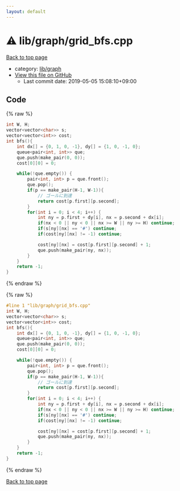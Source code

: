 ```yaml
---
layout: default
---
```


<!-- mathjax config similar to math.stackexchange -->
<script type="text/javascript" async
  src="https://cdnjs.cloudflare.com/ajax/libs/mathjax/2.7.5/MathJax.js?config=TeX-MML-AM_CHTML">
</script>
<script type="text/x-mathjax-config">
  MathJax.Hub.Config({
    TeX: { equationNumbers: { autoNumber: "AMS" }},
    tex2jax: {
      inlineMath: [ ['$','$'] ],
      processEscapes: true
    },
    "HTML-CSS": { matchFontHeight: false },
    displayAlign: "left",
    displayIndent: "2em"
  });
</script>

<script type="text/javascript" src="https://cdnjs.cloudflare.com/ajax/libs/jquery/3.4.1/jquery.min.js"></script>
<script src="https://cdn.jsdelivr.net/npm/jquery-balloon-js@1.1.2/jquery.balloon.min.js" integrity="sha256-ZEYs9VrgAeNuPvs15E39OsyOJaIkXEEt10fzxJ20+2I=" crossorigin="anonymous"></script>
<script type="text/javascript" src="../../../assets/js/copy-button.js"></script>
<link rel="stylesheet" href="../../../assets/css/copy-button.css" />


# :warning: lib/graph/grid_bfs.cpp

<a href="../../../index.html">Back to top page</a>

* category: <a href="../../../index.html#6e267a37887a7dcb68cbf7008d6c7e48">lib/graph</a>
* <a href="{{ site.github.repository_url }}/blob/master/lib/graph/grid_bfs.cpp">View this file on GitHub</a>
    - Last commit date: 2019-05-05 15:08:10+09:00




## Code

<a id="unbundled"></a>
{% raw %}
```cpp
int W, H;
vector<vector<char>> s;
vector<vector<int>> cost;
int bfs(){
    int dx[] = {0, 1, 0, -1}, dy[] = {1, 0, -1, 0};
    queue<pair<int, int>> que;
    que.push(make_pair(0, 0));
    cost[0][0] = 0;

    while(!que.empty()) {
        pair<int, int> p = que.front();
        que.pop();
        if(p == make_pair(H-1, W-1)){
            // ゴールに到達
            return cost[p.first][p.second];
        }
        for(int i = 0; i < 4; i++) {
            int ny = p.first + dy[i], nx = p.second + dx[i];
            if(nx < 0 || ny < 0 || nx >= W || ny >= H) continue;
            if(s[ny][nx] == '#') continue;
            if(cost[ny][nx] != -1) continue;

            cost[ny][nx] = cost[p.first][p.second] + 1;
            que.push(make_pair(ny, nx));
        }
    }
    return -1;
}

```
{% endraw %}

<a id="bundled"></a>
{% raw %}
```cpp
#line 1 "lib/graph/grid_bfs.cpp"
int W, H;
vector<vector<char>> s;
vector<vector<int>> cost;
int bfs(){
    int dx[] = {0, 1, 0, -1}, dy[] = {1, 0, -1, 0};
    queue<pair<int, int>> que;
    que.push(make_pair(0, 0));
    cost[0][0] = 0;

    while(!que.empty()) {
        pair<int, int> p = que.front();
        que.pop();
        if(p == make_pair(H-1, W-1)){
            // ゴールに到達
            return cost[p.first][p.second];
        }
        for(int i = 0; i < 4; i++) {
            int ny = p.first + dy[i], nx = p.second + dx[i];
            if(nx < 0 || ny < 0 || nx >= W || ny >= H) continue;
            if(s[ny][nx] == '#') continue;
            if(cost[ny][nx] != -1) continue;

            cost[ny][nx] = cost[p.first][p.second] + 1;
            que.push(make_pair(ny, nx));
        }
    }
    return -1;
}

```
{% endraw %}

<a href="../../../index.html">Back to top page</a>

